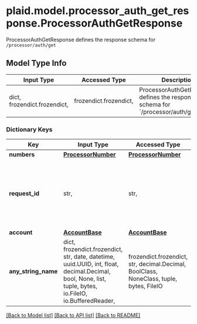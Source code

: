 # plaid.model.processor_auth_get_response.ProcessorAuthGetResponse

ProcessorAuthGetResponse defines the response schema for `/processor/auth/get`

## Model Type Info
Input Type | Accessed Type | Description | Notes
------------ | ------------- | ------------- | -------------
dict, frozendict.frozendict,  | frozendict.frozendict,  | ProcessorAuthGetResponse defines the response schema for &#x60;/processor/auth/get&#x60; | 

### Dictionary Keys
Key | Input Type | Accessed Type | Description | Notes
------------ | ------------- | ------------- | ------------- | -------------
**numbers** | [**ProcessorNumber**](ProcessorNumber.md) | [**ProcessorNumber**](ProcessorNumber.md) |  | 
**request_id** | str,  | str,  | A unique identifier for the request, which can be used for troubleshooting. This identifier, like all Plaid identifiers, is case sensitive. | 
**account** | [**AccountBase**](AccountBase.md) | [**AccountBase**](AccountBase.md) |  | 
**any_string_name** | dict, frozendict.frozendict, str, date, datetime, uuid.UUID, int, float, decimal.Decimal, bool, None, list, tuple, bytes, io.FileIO, io.BufferedReader,  | frozendict.frozendict, str, decimal.Decimal, BoolClass, NoneClass, tuple, bytes, FileIO | any string name can be used but the value must be the correct type | [optional]

[[Back to Model list]](../../README.md#documentation-for-models) [[Back to API list]](../../README.md#documentation-for-api-endpoints) [[Back to README]](../../README.md)

